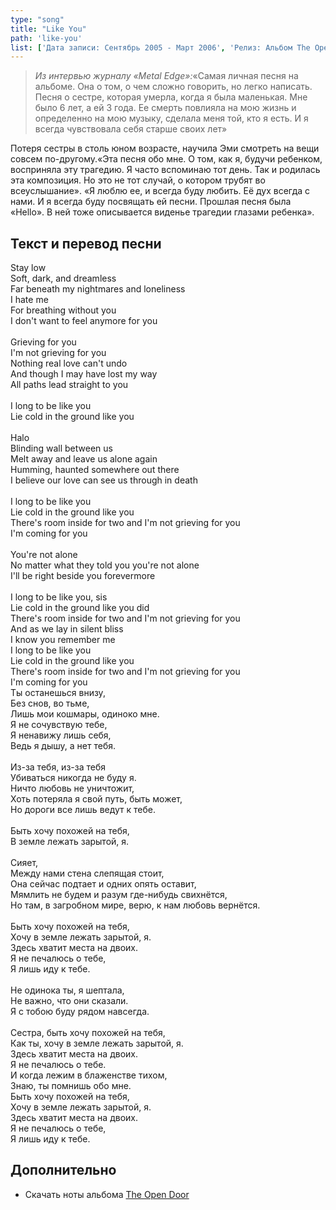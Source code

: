 ```yaml
---
type: "song"
title: "Like You"
path: 'like-you'
list: ['Дата записи: Сентябрь 2005 - Март 2006', 'Релиз: Альбом The Open Door (Трек #8)', 'Продолжительность: 4:17']
---
```


><cite>Из интервью журналу «Metal Edge»:</cite>«Самая личная песня на альбоме. Она о том, о чем сложно говорить, но легко написать. Песня о сестре, которая умерла, когда я была маленькая. Мне было 6 лет, а ей 3 года. Ее смерть повлияла на мою жизнь и определенно на мою музыку, сделала меня той, кто я есть. И я всегда чувствовала себя старше своих лет»

Потеря сестры в столь юном возрасте, научила Эми смотреть на вещи совсем по-другому.«Эта песня обо мне. О том, как я, будучи ребенком, восприняла эту трагедию. Я часто вспоминаю тот день. Так и родилась эта композиция. Но это не тот случай, о котором трубят во всеуслышание». «Я люблю ее, и всегда буду любить. Её дух всегда с нами. И я всегда буду посвящать ей песни. Прошлая песня была «Hello». В ней тоже описывается виденье трагедии глазами ребенка».





## <i class="fas fa-dove"></i> Текст и перевод песни

<div class="song-wrap">

<div class="song-lyric">
				Stay low<br/>
				Soft, dark, and dreamless<br/>
				Far beneath my nightmares and loneliness<br/>
				I hate me<br/>
				For breathing without you<br/>
				I don't want to feel anymore for you<br/>
<br/>
				Grieving for you<br/>
				I'm not grieving for you<br/>
				Nothing real love can't undo<br/>
				And though I may have lost my way<br/>
				All paths lead straight to you<br/>
<br/>
				I long to be like you<br/>
				Lie cold in the ground like you<br/>
<br/>
				Halo<br/>
				Blinding wall between us<br/>
				Melt away and leave us alone again<br/>
				Humming, haunted somewhere out there<br/>
				I believe our love can see us through in death<br/>
<br/>
				I long to be like you<br/>
				Lie cold in the ground like you<br/>
				There's room inside for two and I'm not grieving for you<br/>
				I'm coming for you<br/>
<br/>
				You're not alone<br/>
				No matter what they told you you're not alone<br/>
				I'll be right beside you forevermore<br/>
<br/>
				I long to be like you, sis<br/>
				Lie cold in the ground like you did<br/>
				There's room inside for two and I'm not grieving for you<br/>
				And as we lay in silent bliss<br/>
				I know you remember me<br/>
				I long to be like you<br/>
				Lie cold in the ground like you<br/>
				There's room inside for two and I'm not grieving for you<br/>
				I'm coming for you</div>

<div class="song-lyric">
				Ты останешься внизу,<br/>
				Без снов, во тьме,<br/>
				Лишь мои кошмары, одиноко мне.<br/>
				Я не сочувствую тебе,<br/>
				Я ненавижу лишь себя,<br/>
				Ведь я дышу, а нет тебя.<br/>
<br/>
				Из-за тебя, из-за тебя<br/>
				Убиваться никогда не буду я.<br/>
				Ничто любовь не уничтожит,<br/>
				Хоть потеряла я свой путь, быть может,<br/>
				Но дороги все лишь ведут к тебе.<br/>
<br/>
				Быть хочу похожей на тебя,<br/>
				В земле лежать зарытой, я.<br/>
<br/>
				Сияет,<br/>
				Между нами стена слепящая стоит,<br/>
				Она сейчас подтает и одних опять оставит,<br/>
				Мямлить не будем и разум где-нибудь свихнётся,<br/>
				Но там, в загробном мире, верю, к нам любовь вернётся.<br/>
<br/>
				Быть хочу похожей на тебя,<br/>
				Хочу в земле лежать зарытой, я.<br/>
				Здесь хватит места на двоих.<br/>
				Я не печалюсь о тебе,<br/>
				Я лишь иду к тебе.<br/>
<br/>
				Не одинока ты, я шептала,<br/>
				Не важно, что они сказали.<br/>
				Я с тобою буду рядом навсегда.<br/>
<br/>
				Сестра, быть хочу похожей на тебя,<br/>
				Как ты, хочу в земле лежать зарытой, я.<br/>
				Здесь хватит места на двоих.<br/>
				Я не печалюсь о тебе.<br/>
				И когда лежим в блаженстве тихом,<br/>
				Знаю, ты помнишь обо мне.<br/>
				Быть хочу похожей на тебя,<br/>
				Хочу в земле лежать зарытой, я.<br/>
				Здесь хватит места на двоих.<br/>
				Я не печалюсь о тебе,<br/>
				Я лишь иду к тебе.</div>

</div>
    

## Дополнительно

- Скачать ноты альбома [The Open Door](/pianosheets)